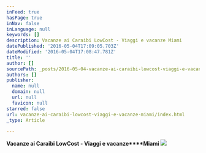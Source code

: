 ```yaml
---
inFeed: true
hasPage: true
inNav: false
inLanguage: null
keywords: []
description: Vacanze ai Caraibi LowCost - Viaggi e vacanze Miami
datePublished: '2016-05-04T17:09:05.703Z'
dateModified: '2016-05-04T17:08:47.781Z'
title: ''
author: []
sourcePath: _posts/2016-05-04-vacanze-ai-caraibi-lowcost-viaggi-e-vacanze-miami.md
authors: []
publisher:
  name: null
  domain: null
  url: null
  favicon: null
starred: false
url: vacanze-ai-caraibi-lowcost-viaggi-e-vacanze-miami/index.html
_type: Article

---
```

**Vacanze ai Caraibi LowCost - Viaggi e vacanze****Miami**
![](https://the-grid-user-content.s3-us-west-2.amazonaws.com/dbf7130b-0388-44fb-a5ab-73bef6723775.jpg)